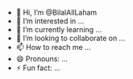 - 👋 Hi, I’m @BilalAllLaham
- 👀 I’m interested in ...
- 🌱 I’m currently learning ...
- 💞️ I’m looking to collaborate on ...
- 📫 How to reach me ...
- 😄 Pronouns: ...
- ⚡ Fun fact: ...

<!---
BilalAllLaham/BilalAllLaham is a ✨ special ✨ repository because its `README.md` (this file) appears on your GitHub profile.
You can click the Preview link to take a look at your changes.
--->
